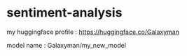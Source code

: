 # sentiment-analysis

my huggingface profile : https://huggingface.co/Galaxyman

model name : Galaxyman/my_new_model
